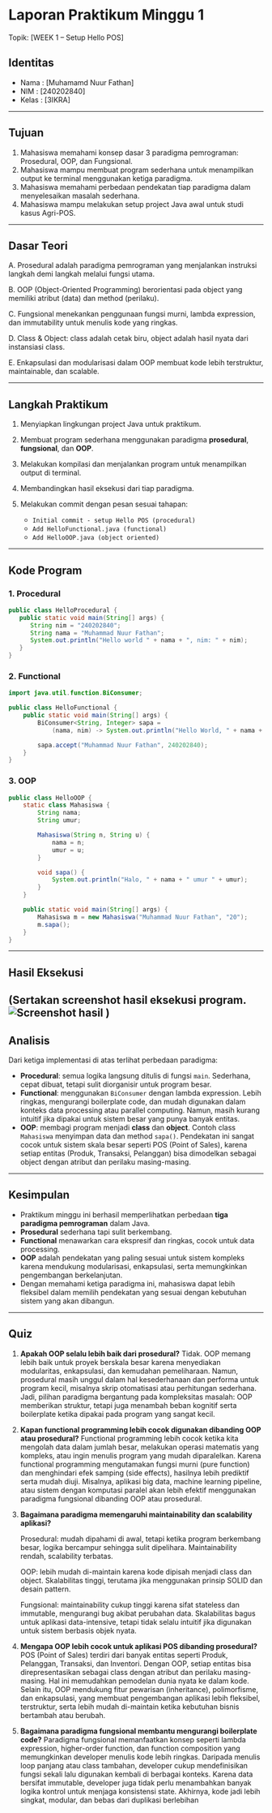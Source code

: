 # Laporan Praktikum Minggu 1 
Topik: [WEEK 1 – Setup Hello POS]

## Identitas
- Nama  : [Muhamamd Nuur Fathan]
- NIM   : [240202840]
- Kelas : [3IKRA]

---

## Tujuan
1. Mahasiswa memahami konsep dasar 3 paradigma pemrograman: Prosedural, OOP, dan Fungsional.
2. Mahasiswa mampu membuat program sederhana untuk menampilkan output ke terminal menggunakan ketiga paradigma.
3. Mahasiswa memahami perbedaan pendekatan tiap paradigma dalam menyelesaikan masalah sederhana.
4. Mahasiswa mampu melakukan setup project Java awal untuk studi kasus Agri-POS.
---

## Dasar Teori
A. Prosedural adalah paradigma pemrograman yang menjalankan instruksi langkah demi langkah melalui fungsi utama.

B. OOP (Object-Oriented Programming) berorientasi pada object yang memiliki atribut (data) dan method (perilaku).

C. Fungsional menekankan penggunaan fungsi murni, lambda expression, dan immutability untuk menulis kode yang ringkas.

D. Class & Object: class adalah cetak biru, object adalah hasil nyata dari instansiasi class.

E. Enkapsulasi dan modularisasi dalam OOP membuat kode lebih terstruktur, maintainable, dan scalable.

---

## Langkah Praktikum
1. Menyiapkan lingkungan project Java untuk praktikum.
2. Membuat program sederhana menggunakan paradigma **prosedural**, **fungsional**, dan **OOP**.
3. Melakukan kompilasi dan menjalankan program untuk menampilkan output di terminal.
4. Membandingkan hasil eksekusi dari tiap paradigma.
5. Melakukan commit dengan pesan sesuai tahapan:

   * `Initial commit - setup Hello POS (procedural)`
   * `Add HelloFunctional.java (functional)`
   * `Add HelloOOP.java (object oriented)`

---

## Kode Program
### 1. Procedural

```java
public class HelloProcedural {
   public static void main(String[] args) {
      String nim = "240202840";
      String nama = "Muhammad Nuur Fathan";
      System.out.println("Hello world " + nama + ", nim: " + nim);
   }
}
```

### 2. Functional

```java
import java.util.function.BiConsumer;

public class HelloFunctional {
    public static void main(String[] args) {
        BiConsumer<String, Integer> sapa =
            (nama, nim) -> System.out.println("Hello World, " + nama + " nim " + nim);

        sapa.accept("Muhammad Nuur Fathan", 240202840);
    }
}
```

### 3. OOP

```java
public class HelloOOP {
    static class Mahasiswa {
        String nama;
        String umur;

        Mahasiswa(String n, String u) { 
            nama = n;
            umur = u;
        }

        void sapa() {
            System.out.println("Halo, " + nama + " umur " + umur);
        }
    }

    public static void main(String[] args) {
        Mahasiswa m = new Mahasiswa("Muhammad Nuur Fathan", "20");
        m.sapa();
    }
}
```

---

## Hasil Eksekusi
(Sertakan screenshot hasil eksekusi program.  
![Screenshot hasil](screenshots/hasil.png)
)
---

## Analisis
Dari ketiga implementasi di atas terlihat perbedaan paradigma:

* **Procedural**: semua logika langsung ditulis di fungsi `main`. Sederhana, cepat dibuat, tetapi sulit diorganisir untuk program besar.
* **Functional**: menggunakan `BiConsumer` dengan lambda expression. Lebih ringkas, mengurangi boilerplate code, dan mudah digunakan dalam konteks data processing atau parallel computing. Namun, masih kurang intuitif jika dipakai untuk sistem besar yang punya banyak entitas.
* **OOP**: membagi program menjadi **class** dan **object**. Contoh class `Mahasiswa` menyimpan data dan method `sapa()`. Pendekatan ini sangat cocok untuk sistem skala besar seperti POS (Point of Sales), karena setiap entitas (Produk, Transaksi, Pelanggan) bisa dimodelkan sebagai object dengan atribut dan perilaku masing-masing.

---

## Kesimpulan
* Praktikum minggu ini berhasil memperlihatkan perbedaan **tiga paradigma pemrograman** dalam Java.
* **Prosedural** sederhana tapi sulit berkembang.
* **Functional** menawarkan cara ekspresif dan ringkas, cocok untuk data processing.
* **OOP** adalah pendekatan yang paling sesuai untuk sistem kompleks karena mendukung modularisasi, enkapsulasi, serta memungkinkan pengembangan berkelanjutan.
* Dengan memahami ketiga paradigma ini, mahasiswa dapat lebih fleksibel dalam memilih pendekatan yang sesuai dengan kebutuhan sistem yang akan dibangun.

---

## Quiz
1. **Apakah OOP selalu lebih baik dari prosedural?**
   Tidak. OOP memang lebih baik untuk proyek berskala besar karena menyediakan modularitas, enkapsulasi, dan kemudahan pemeliharaan. Namun, prosedural masih unggul dalam hal kesederhanaan dan performa untuk program kecil, misalnya skrip otomatisasi atau perhitungan sederhana. Jadi, pilihan paradigma bergantung pada kompleksitas masalah: OOP memberikan struktur, tetapi juga menambah beban kognitif serta boilerplate ketika dipakai pada program yang sangat kecil.

2. **Kapan functional programming lebih cocok digunakan dibanding OOP atau prosedural?**
   Functional programming lebih cocok ketika kita mengolah data dalam jumlah besar, melakukan operasi matematis yang kompleks, atau ingin menulis program yang mudah diparalelkan. Karena functional programming mengutamakan fungsi murni (pure function) dan menghindari efek samping (side effects), hasilnya lebih prediktif serta mudah diuji. Misalnya, aplikasi big data, machine learning pipeline, atau sistem dengan komputasi paralel akan lebih efektif menggunakan paradigma fungsional dibanding OOP atau prosedural.

3. **Bagaimana paradigma memengaruhi maintainability dan scalability aplikasi?**

   Prosedural: mudah dipahami di awal, tetapi ketika program berkembang besar, logika bercampur sehingga sulit dipelihara. Maintainability rendah, scalability terbatas.

   OOP: lebih mudah di-maintain karena kode dipisah menjadi class dan object. Skalabilitas tinggi, terutama jika menggunakan prinsip SOLID dan desain pattern.

   Fungsional: maintainability cukup tinggi karena sifat stateless dan immutable, mengurangi bug akibat perubahan data. Skalabilitas bagus untuk aplikasi data-intensive, tetapi tidak selalu intuitif jika digunakan untuk sistem berbasis objek nyata.

4. **Mengapa OOP lebih cocok untuk aplikasi POS dibanding prosedural?**
   POS (Point of Sales) terdiri dari banyak entitas seperti Produk, Pelanggan, Transaksi, dan Inventori. Dengan OOP, setiap entitas bisa direpresentasikan sebagai class dengan atribut dan perilaku masing-masing. Hal ini memudahkan pemodelan dunia nyata ke dalam kode. Selain itu, OOP mendukung fitur pewarisan (inheritance), polimorfisme, dan enkapsulasi, yang membuat pengembangan aplikasi lebih fleksibel, terstruktur, serta lebih mudah di-maintain ketika kebutuhan bisnis bertambah atau berubah.

5. **Bagaimana paradigma fungsional membantu mengurangi boilerplate code?**
   Paradigma fungsional memanfaatkan konsep seperti lambda expression, higher-order function, dan function composition yang memungkinkan developer menulis kode lebih ringkas. Daripada menulis loop panjang atau class tambahan, developer cukup mendefinisikan fungsi sekali lalu digunakan kembali di berbagai konteks. Karena data bersifat immutable, developer juga tidak perlu menambahkan banyak logika kontrol untuk menjaga konsistensi state. Akhirnya, kode jadi lebih singkat, modular, dan bebas dari duplikasi berlebihan
